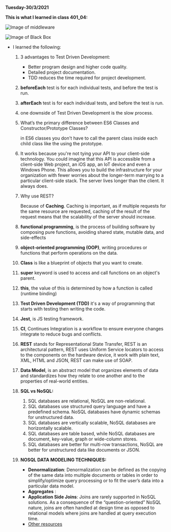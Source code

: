 **Tuesday-30/3/2021**

**This is what I learned in class 401_04:**

![Image of middleware](https://laravelnews.imgix.net/images/scount-featured.jpg?ixlib=php-3.3.0)

![Image of Black Box](https://image.slidesharecdn.com/blackboxtestingorbehavioraltesting-121116004408-phpapp01/95/black-box-testing-or-behavioral-testing-3-638.jpg?cb=1353026710)

* I learned the following:

  1. 3 advantages to Test Driven Development:
      -  Better program design and higher code quality.
      -  Detailed project documentation.
      -  TDD reduces the time required for project development.
  2. **beforeEach** test is for each individual tests, and before the test is run.
  3. **afterEach** test is for each individual tests, and before the test is run.
  4. one downside of Test Driven Development is the slow process.
  5. What’s the primary difference between ES6 Classes and Constructor/Prototype Classes?
      
      in ES6 classes you don't have to call the parent class inside each child class like the using the prototype.

  6. It works because you're not tying your API to your client-side technology. You could imagine that this API is accessible from a client-side Web project, an iOS app, an IoT device and even a Windows Phone. This allows you to build the infrastructure for your organization with fewer worries about the longer-term marrying to a particular client-side stack. The server lives longer than the client. It always does.

  7. Why use REST?
  
      Because of **Caching**. Caching is important, as if multiple requests for the same resource are requested, caching of the result of the request means that the scalability of the server should increase.

  8. **functional programming**,  is the process of building software by composing pure functions, avoiding shared state, mutable data, and side-effects
  9. **object-oriented programming (OOP)**, writing procedures or functions that perform operations on the data.
  10. **Class** is like a blueprint of objects that you want to create.
  11. **super** keyword is used to access and call functions on an object's parent.
  12. **this**, the value of this is determined by how a function is called (runtime binding)
  13. **Test Driven Development (TDD)** it's a way of programming that starts with testing then writing the code.
  14. **Jest**, is JS testing framework.
  15. **CI**, Continues Integration is a workflow to ensure everyone changes integrate to reduce bugs and conflicts.
  16. **REST** stands for Representational State Transfer, REST is an architectural pattern, REST uses Uniform Service locators to access to the components on the hardware device, it work with plain text, XML, HTML and JSON, REST can make use of SOAP.
  17.  **Data Model**, is an abstract model that organizes elements of data and standardizes how they relate to one another and to the properties of real-world entities.
  18. **SQL vs NoSQL:**

        1. SQL databases are relational, NoSQL are non-relational.
        2. SQL databases use structured query language and have a predefined schema. NoSQL databases have dynamic schemas for unstructured data.
        3. SQL databases are vertically scalable, NoSQL databases are horizontally scalable.
        4. SQL databases are table based, while NoSQL databases are document, key-value, graph or wide-column stores.
        5. SQL databases are better for multi-row transactions, NoSQL are better for unstructured data like documents or JSON.

  19. **NOSQL DATA MODELING TECHNIQUES:**

      - **Denormalization**:
            Denormalization can be defined as the copying of the same data into multiple documents or tables in order to simplify/optimize query processing or to fit the user’s data into a particular data model.
      - **Aggregates** :
      - **Application Side Joins**: Joins are rarely supported in NoSQL solutions. As a consequence of the “question-oriented” NoSQL nature, joins are often handled at design time as opposed to relational models where joins are handled at query execution time.
      - [Other resources](https://highlyscalable.wordpress.com/2012/03/01/nosql-data-modeling-techniques/)
 